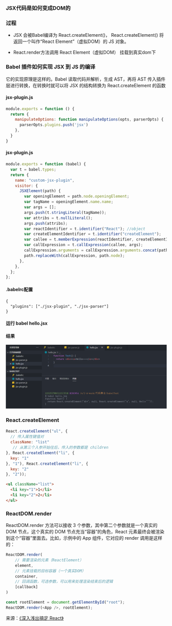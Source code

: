 ### JSX代码是如何变成DOM的

### 过程

- JSX 会被Babel编译为 React.createElement()， React.createElement() 将返回一个叫作“React Element”（虚拟DOM）的 JS 对象。

- React.render方法调用 React Element（虚拟DOM） 挂载到真实dom下

### Babel 插件如何实现 JSX 到 JS 的编译


它的实现原理是这样的。Babel 读取代码并解析，生成 AST，再将 AST 传入插件层进行转换，在转换时就可以将 JSX 的结构转换为 React.createElement 的函数

#### jsx-plugin.js

```js
module.exports = function () {
  return {
    manipulateOptions: function manipulateOptions(opts, parserOpts) {
      parserOpts.plugins.push('jsx')
    },
  }
}
```

#### jsx-plugin.js

```js
module.exports = function (babel) {
  var t = babel.types;
  return {
    name: "custom-jsx-plugin",
    visitor: {
      JSXElement(path) {
        var openingElement = path.node.openingElement;
        var tagName = openingElement.name.name;
        var args = []; 
        args.push(t.stringLiteral(tagName)); 
        var attribs = t.nullLiteral(); 
        args.push(attribs); 
        var reactIdentifier = t.identifier("React"); //object
        var createElementIdentifier = t.identifier("createElement"); 
        var callee = t.memberExpression(reactIdentifier, createElementIdentifier)
        var callExpression = t.callExpression(callee, args);
        callExpression.arguments = callExpression.arguments.concat(path.node.children);
        path.replaceWith(callExpression, path.node); 
      },
    },
  };
};
```
#### .babelrc配置

```
{
  "plugins": ["./jsx-plugin", "./jsx-parser"]
}
```

#### 运行 babel hello.jsx

#### 结果

![](https://raw.githubusercontent.com/21haoxingxiu/picture/master/blog/20210301165802.png)




### React.createElement

```js
React.createElement("ul", {
  // 传入属性键值对
  className: "list"
   // 从第三个入参开始往后，传入的参数都是 children
}, React.createElement("li", {
  key: "1"
}, "1"), React.createElement("li", {
  key: "2"
}, "2"));
```

```html
<ul className="list">
  <li key="1">1</li>
  <li key="2">2</li>
</ul>
```

### ReactDOM.render

ReactDOM.render 方法可以接收 3 个参数，其中第二个参数就是一个真实的 DOM 节点，这个真实的 DOM 节点充当“容器”的角色，React 元素最终会被渲染到这个“容器”里面去。比如，示例中的 App 组件，它对应的 render 调用是这样的：

```js
ReactDOM.render(
    // 需要渲染的元素（ReactElement）
    element, 
    // 元素挂载的目标容器（一个真实DOM）
    container,
    // 回调函数，可选参数，可以用来处理渲染结束后的逻辑
    [callback]
)
```

```js
const rootElement = document.getElementById("root");
ReactDOM.render(<App />, rootElement);
```


来源：[《深入浅出搞定 React》](https://kaiwu.lagou.com/course/courseInfo.htm?courseId=510#/detail/pc?id=4850)